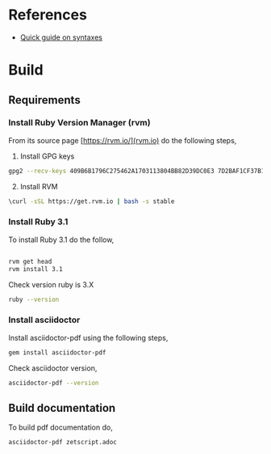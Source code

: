 References
==========

- [Quick guide on syntaxes](http://asciidoctor.org/docs/asciidoc-syntax-quick-reference/)


Build
=====

## Requirements

### Install Ruby Version Manager (rvm)


From its source page [https://rvm.io/](rvm.io) do the following steps,

 1. Install GPG keys

```bash
gpg2 --recv-keys 409B6B1796C275462A1703113804BB82D39DC0E3 7D2BAF1CF37B13E2069D6956105BD0E739499BDB
```
 2. Install RVM

```bash
\curl -sSL https://get.rvm.io | bash -s stable

```

### Install Ruby 3.1

To install Ruby 3.1 do the follow,


```bash

rvm get head
rvm install 3.1
```
Check version ruby is 3.X

```bash
ruby --version
```

### Install asciidoctor


Install asciidoctor-pdf using the following steps,


```bash
gem install asciidoctor-pdf
```

Check asciidoctor version,

```bash
asciidoctor-pdf --version
```


## Build documentation


To build pdf documentation do,

```bash
asciidoctor-pdf zetscript.adoc
```



